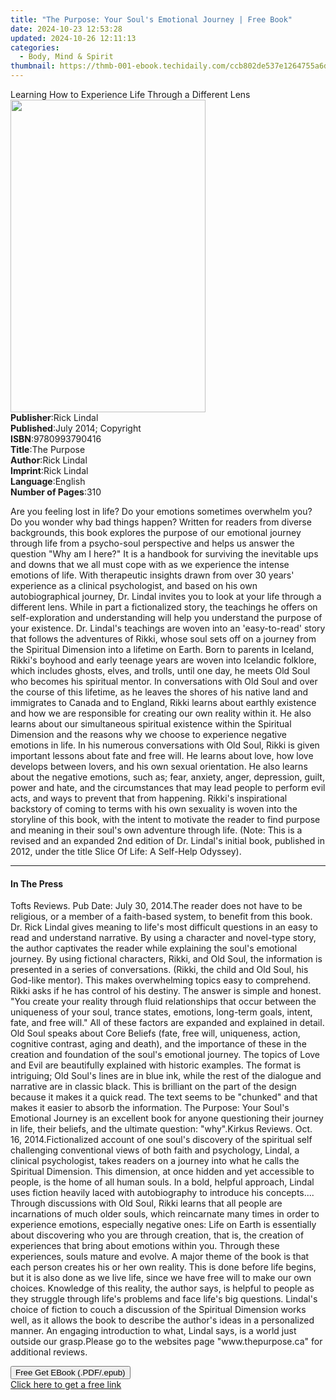 ```yaml
---
title: "The Purpose: Your Soul's Emotional Journey | Free Book"
date: 2024-10-23 12:53:28
updated: 2024-10-26 12:11:13
categories:
  - Body, Mind & Spirit
thumbnail: https://thmb-001-ebook.techidaily.com/ccb802de537e1264755a6d91497b27b81849413aa23f684d35b8faa082b6d5c4.jpg
---
```

<main id="book-container">
  <div class="flex flex-col">
    <div class="book-brief flex-1 py-6 px-4 sm:p-6 md:py-10 md:px-8">
      <!-- brief-->
      <div class="book-brief-main">
        Learning How to Experience Life Through a Different Lens
      </div>
    </div>
    <div
      class="book-meta-info flex-1 grid gap-4 col-start-1 col-end-3 row-start-1 sm:mb-6 sm:grid-cols-4 lg:gap-6 lg:col-start-2 lg:row-end-6 lg:row-span-6 lg:mb-0"
    >
      <div
        class="book-meta-info-left place-content-center mt-4 p-4 text-sm leading-6 col-start-2 col-span-2 dark:text-slate-400"
      >
        <img
          class="w-full h-500 object-cover rounded-lg sm:h-255 sm:col-span-2 lg:col-span-full"
          src="https://img-001-ebook.techidaily.com/e2f47b2012087d92d9d5b19706107b8bd72660099d25bcfb6bbd64f48112a58a.jpg"
          alt=""
          width="312"
          height="500"
        />
      </div>
      <div
        class="book-meta-info-right mt-2 col-start-1 row-start-2 col-span-3 self-center"
      >
        <!-- meta data  -->
        <div class="flex flex-col px-4 md:px-8">
          <div class="flex-1">
            <strong>Publisher</strong>:<span class="px-2">Rick Lindal</span>
          </div>
          <div class="flex-1">
            <strong>Published</strong>:<span class="px-2"
              >July 2014; Copyright</span
            >
          </div>
          <div class="flex-1">
            <strong>ISBN</strong>:<span class="px-2">9780993790416</span>
          </div>
          <div class="flex-1">
            <strong>Title</strong>:<span class="px-2">The Purpose</span>
          </div>
          <div class="flex-1">
            <strong>Author</strong>:<span class="px-2">Rick Lindal</span>
          </div>
          <div class="flex-1">
            <strong>Imprint</strong>:<span class="px-2">Rick Lindal</span>
          </div>
          <div class="flex-1">
            <strong>Language</strong>:<span class="px-2">English</span>
          </div>
          <div class="flex-1">
            <strong>Number of Pages</strong>:<span class="px-2">310</span>
          </div>
        </div>
      </div>
    </div>
    <div class="book-description flex-1 py-6 px-4 sm:p-6 md:py-10 md:px-8">
      <div class="book-description-main">
        <div accordion-content="" id="description">
          <p>
            Are you feeling lost in life? Do your emotions sometimes overwhelm
            you? Do you wonder why bad things happen? Written for readers from
            diverse backgrounds, this book explores the purpose of our emotional
            journey through life from a psycho-soul perspective and helps us
            answer the question "Why am I here?" It is a handbook for surviving
            the inevitable ups and downs that we all must cope with as we
            experience the intense emotions of life. With therapeutic insights
            drawn from over 30 years' experience as a clinical psychologist, and
            based on his own autobiographical journey, Dr. Lindal invites you to
            look at your life through a different lens. While in part a
            fictionalized story, the teachings he offers on self-exploration and
            understanding will help you understand the purpose of your
            existence. Dr. Lindal's teachings are woven into an 'easy-to-read'
            story that follows the adventures of Rikki, whose soul sets off on a
            journey from the Spiritual Dimension into a lifetime on Earth. Born
            to parents in Iceland, Rikki's boyhood and early teenage years are
            woven into Icelandic folklore, which includes ghosts, elves, and
            trolls, until one day, he meets Old Soul who becomes his spiritual
            mentor. In conversations with Old Soul and over the course of this
            lifetime, as he leaves the shores of his native land and immigrates
            to Canada and to England, Rikki learns about earthly existence and
            how we are responsible for creating our own reality within it. He
            also learns about our simultaneous spiritual existence within the
            Spiritual Dimension and the reasons why we choose to experience
            negative emotions in life. In his numerous conversations with Old
            Soul, Rikki is given important lessons about fate and free will. He
            learns about love, how love develops between lovers, and his own
            sexual orientation. He also learns about the negative emotions, such
            as; fear, anxiety, anger, depression, guilt, power and hate, and the
            circumstances that may lead people to perform evil acts, and ways to
            prevent that from happening. Rikki's inspirational backstory of
            coming to terms with his own sexuality is woven into the storyline
            of this book, with the intent to motivate the reader to find purpose
            and meaning in their soul's own adventure through life. (Note: This
            is a revised and an expanded 2nd edition of Dr. Lindal's initial
            book, published in 2012, under the title Slice Of Life: A Self-Help
            Odyssey).
          </p>
        </div>
        <div class="accordion-fader"></div>
      </div>
    </div>
    <div class="book-excerpts flex-1 py-6 px-4 sm:p-6 md:py-10 md:px-8">
      <!-- excerpts-->
      <div class="book-excerpts-main">
        <hr />
        <h4 class="placeholder placeholder-heading">
          <span>In The Press</span>
        </h4>
        <p>
          Tofts Reviews. Pub Date: July 30, 2014.The reader does not have to be
          religious, or a member of a faith-based system, to benefit from this
          book. Dr. Rick Lindal gives meaning to life's most difficult questions
          in an easy to read and understand narrative. By using a character and
          novel-type story, the author captivates the reader while explaining
          the soul's emotional journey. By using fictional characters, Rikki,
          and Old Soul, the information is presented in a series of
          conversations. (Rikki, the child and Old Soul, his God-like mentor).
          This makes overwhelming topics easy to comprehend. Rikki asks if he
          has control of his destiny. The answer is simple and honest. "You
          create your reality through fluid relationships that occur between the
          uniqueness of your soul, trance states, emotions, long-term goals,
          intent, fate, and free will." All of these factors are expanded and
          explained in detail. Old Soul speaks about Core Beliefs (fate, free
          will, uniqueness, action, cognitive contrast, aging and death), and
          the importance of these in the creation and foundation of the soul's
          emotional journey. The topics of Love and Evil are beautifully
          explained with historic examples. The format is intriguing; Old Soul's
          lines are in blue ink, while the rest of the dialogue and narrative
          are in classic black. This is brilliant on the part of the design
          because it makes it a quick read. The text seems to be "chunked" and
          that makes it easier to absorb the information. The Purpose: Your
          Soul's Emotional Journey is an excellent book for anyone questioning
          their journey in life, their beliefs, and the ultimate question:
          "why".Kirkus Reviews. Oct. 16, 2014.Fictionalized account of one
          soul's discovery of the spiritual self challenging conventional views
          of both faith and psychology, Lindal, a clinical psychologist, takes
          readers on a journey into what he calls the Spiritual Dimension. This
          dimension, at once hidden and yet accessible to people, is the home of
          all human souls. In a bold, helpful approach, Lindal uses fiction
          heavily laced with autobiography to introduce his concepts.... Through
          discussions with Old Soul, Rikki learns that all people are
          incarnations of much older souls, which reincarnate many times in
          order to experience emotions, especially negative ones: Life on Earth
          is essentially about discovering who you are through creation, that
          is, the creation of experiences that bring about emotions within you.
          Through these experiences, souls mature and evolve. A major theme of
          the book is that each person creates his or her own reality. This is
          done before life begins, but it is also done as we live life, since we
          have free will to make our own choices. Knowledge of this reality, the
          author says, is helpful to people as they struggle through life's
          problems and face life's big questions. Lindal's choice of fiction to
          couch a discussion of the Spiritual Dimension works well, as it allows
          the book to describe the author's ideas in a personalized manner. An
          engaging introduction to what, Lindal says, is a world just outside
          our grasp.Please go to the websites page "www.thepurpose.ca" for
          additional reviews.
        </p>
      </div>
    </div>
    <div
      class="book-about-author flex-1 py-6 px-4 sm:p-6 md:py-10 md:px-8"
    ></div>
    <div class="book-free-get flex-1 py-6 px-4 sm:p-6 md:py-10 md:px-8">
      <button
        id="btn-free-get"
        class="bg-blue-500 hover:bg-blue-700 text-white font-bold py-2 px-4 rounded"
      >
        Free Get EBook (.PDF/.epub)
      </button>
      <div id="countdown-display" class="px-2 text-lg mt-2"></div>
      <a
        id="free-link"
        class="hidden bg-blue-500 hover:bg-blue-700 text-white font-bold py-2 px-4 rounded"
        href="https://www.ebooks.com/en-us/book/209838434/the-purpose-your-soul-s-emotional-journey/rick-lindal/"
        target="_blank"
        >Click here to get a free link</a
      >
    </div>
    <script>
      let countdownTime = 0;
      let countdownInterval = null;
      document
        .getElementById('btn-free-get')
        .addEventListener('click', startCountdown);
      function startCountdown() {
        countdownTime = new Date().getTime() + 60000 * 3;
        countdownInterval = setInterval(updateCountdown, 1000);
        document.getElementById('btn-free-get').disabled = true;
        document
          .getElementById('btn-free-get')
          .classList.add('bg-gray-500', 'cursor-not-allowed');
      }
      function updateCountdown() {
        let currentTime = new Date().getTime();
        let timeLeft = countdownTime - currentTime;
        let secondsLeft = Math.floor(timeLeft / 1000);
        document.getElementById('countdown-display').innerHTML =
          `Remaining time: ${secondsLeft} seconds.`;
        if (secondsLeft <= 0) {
          clearInterval(countdownInterval);
          document.getElementById('btn-free-get').classList.add('hidden');
          document.getElementById('free-link').classList.remove('hidden');
          document.getElementById('countdown-display').innerHTML = '';
        }
      }
    </script>
  </div>
</main>

